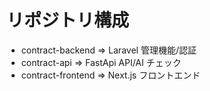 # リポジトリ構成

-   contract-backend => Laravel 管理機能/認証
-   contract-api => FastApi API/AI チェック
-   contract-frontend => Next.js フロントエンド
